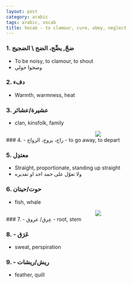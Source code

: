 ```yaml
---
layout: post
category: arabic
tags: arabic, vocab
title: Vocab - to clamour, cure, obey, neglect
---
```


### 1. ضجّ, يضِّج، الضج \ الضجيج
- To be noisy, to clamour, to shout
- وضجوا حولي

### 2. دفء
- Warmth, warmness, heat

### 3. عشيرة/عشائر
- clan, kinsfolk, family
<center> <img src = "{{baseurl}}/assets/img/posts/arabic/ashira.jpg">
</center>
### 4. - راح، يروح، الرواح
- to go away, to depart

### 5. معتدِل
- Straight, proportionate, standing up straight
- ولا تعوّل على حمد احد او تقديره

### 6. حوت/حيتان

- fish, whale
<center> <img src = "{{baseurl}}/assets/img/posts/arabic/hut.jpg">
</center>
### 7. - عِرق/ عروق
- root, stem

### 8. - عَرَق
- sweat, perspiration 

### 9. - ريش/ريشات

- feather, quill

